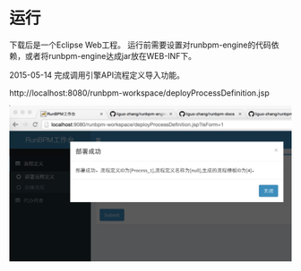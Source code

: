 # 运行

下载后是一个Eclipse Web工程。
运行前需要设置对runbpm-engine的代码依赖，或者将runbpm-engine达成jar放在WEB-INF下。

2015-05-14 完成调用引擎API流程定义导入功能。

http://localhost:8080/runbpm-workspace/deployProcessDefinition.jsp

![demo application screenshot](https://github.com/liguo-zhang/runbpm-workspace/blob/master/docs/screenshot-workspace.png)